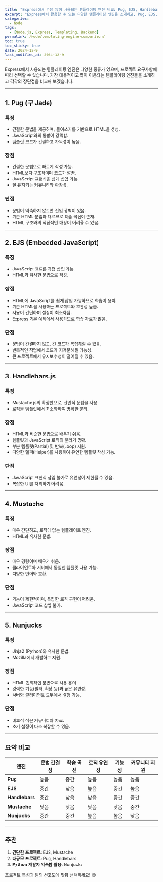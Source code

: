 ```yaml
---
title: "Express에서 가장 많이 사용되는 템플레이팅 엔진 비교: Pug, EJS, Handlebars 등"
excerpt: "Express에서 활용할 수 있는 다양한 템플레이팅 엔진을 소개하고, Pug, EJS, Handlebars, Mustache, Nunjucks의 특징과 장단점을 비교해 보며 적합한 선택을 돕습니다."
categories:
  - Node
tags:
  - [Node.js, Express, Templating, Backend]
permalink: /Node/templating-engine-comparison/
toc: true
toc_sticky: true
date: 2024-12-9
last_modified_at: 2024-12-9
---
```


Express에서 사용되는 템플레이팅 엔진은 다양한 종류가 있으며, 프로젝트 요구사항에 따라 선택할 수 있습니다. 가장 대중적이고 많이 이용되는 템플레이팅 엔진들을 소개하고 각각의 장단점을 비교해 보겠습니다.

---

## 1. **Pug (구 Jade)**

### 특징
- 간결한 문법을 제공하며, 들여쓰기를 기반으로 HTML을 생성.
- JavaScript와의 통합이 강력함.
- 템플릿 코드가 간결하고 가독성이 높음.

### 장점
- 간결한 문법으로 빠르게 작성 가능.
- HTML보다 구조적이며 코드가 깔끔.
- JavaScript 표현식을 쉽게 삽입 가능.
- 잘 유지되는 커뮤니티와 확장성.

### 단점
- 문법이 익숙하지 않으면 진입 장벽이 있음.
- 기존 HTML 문법과 다르므로 학습 곡선이 존재.
- HTML 구조와의 직접적인 매핑이 어려울 수 있음.

---

## 2. **EJS (Embedded JavaScript)**

### 특징
- JavaScript 코드를 직접 삽입 가능.
- HTML과 유사한 문법으로 작성.

### 장점
- HTML에 JavaScript를 쉽게 삽입 가능하므로 학습이 용이.
- 기존 HTML을 사용하는 프로젝트와 호환성 높음.
- 사용이 간단하며 설정이 최소화됨.
- Express 기본 예제에서 사용되므로 학습 자료가 많음.

### 단점
- 문법이 간결하지 않고, 긴 코드가 복잡해질 수 있음.
- 반복적인 작업에서 코드가 지저분해질 가능성.
- 큰 프로젝트에서 유지보수성이 떨어질 수 있음.

---

## 3. **Handlebars.js**

### 특징
- Mustache.js의 확장판으로, 선언적 문법을 사용.
- 로직을 템플릿에서 최소화하여 명확한 분리.

### 장점
- HTML과 비슷한 문법으로 배우기 쉬움.
- 템플릿과 JavaScript 로직의 분리가 명확.
- 부분 템플릿(Partial) 및 반복(Loop) 지원.
- 다양한 헬퍼(Helper)를 사용하여 유연한 템플릿 작성 가능.

### 단점
- JavaScript 표현식 삽입 불가로 유연성이 제한될 수 있음.
- 복잡한 UI를 처리하기 어려움.

---

## 4. **Mustache**

### 특징
- 매우 간단하고, 로직이 없는 템플레이트 엔진.
- HTML과 유사한 문법.

### 장점
- 매우 경량이며 배우기 쉬움.
- 클라이언트와 서버에서 동일한 템플릿 사용 가능.
- 다양한 언어와 호환.

### 단점
- 기능이 제한적이며, 복잡한 로직 구현이 어려움.
- JavaScript 코드 삽입 불가.

---

## 5. **Nunjucks**

### 특징
- Jinja2 (Python)와 유사한 문법.
- Mozilla에서 개발하고 지원.

### 장점
- HTML 친화적인 문법으로 사용 용이.
- 강력한 기능(필터, 확장 등)과 높은 유연성.
- 서버와 클라이언트 모두에서 실행 가능.

### 단점
- 비교적 적은 커뮤니티와 자료.
- 초기 설정이 다소 복잡할 수 있음.

---

## 요약 비교

| 엔진        | 문법 간결성 | 학습 곡선 | 로직 유연성 | 기능성 | 커뮤니티 지원 |
|-------------|-------------|-----------|-------------|--------|---------------|
| **Pug**     | 높음        | 중간      | 높음        | 높음   | 높음          |
| **EJS**     | 중간        | 낮음      | 높음        | 중간   | 높음          |
| **Handlebars** | 중간     | 낮음      | 낮음        | 중간   | 중간          |
| **Mustache**| 낮음        | 낮음      | 낮음        | 낮음   | 중간          |
| **Nunjucks**| 중간        | 중간      | 높음        | 높음   | 낮음          |

---

## **추천**
1. **간단한 프로젝트**: EJS, Mustache
2. **대규모 프로젝트**: Pug, Handlebars
3. **Python 개발자 익숙함 활용**: Nunjucks

프로젝트 특성과 팀의 선호도에 맞춰 선택하세요! 😊
